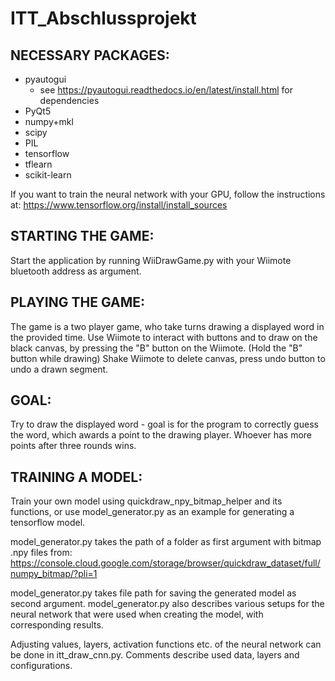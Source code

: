 # ITT_Abschlussprojekt

## NECESSARY PACKAGES:
- pyautogui
    - see https://pyautogui.readthedocs.io/en/latest/install.html for dependencies
- PyQt5
- numpy+mkl
- scipy
- PIL
- tensorflow
- tflearn
- scikit-learn

If you want to train the neural network with your GPU, follow the instructions at:
https://www.tensorflow.org/install/install_sources

## STARTING THE GAME:
Start the application by running WiiDrawGame.py with your Wiimote bluetooth address as argument.

## PLAYING THE GAME:
The game is a two player game, who take turns drawing a displayed word in the provided time.
Use Wiimote to interact with buttons and to draw on the black canvas, by pressing the "B" button on the Wiimote.
(Hold the "B" button while drawing)
Shake Wiimote to delete canvas, press undo button to undo a drawn segment.

## GOAL:
Try to draw the displayed word - goal is for the program to correctly guess the word,
which awards a point to the drawing player. Whoever has more points after three rounds wins.

## TRAINING A MODEL:
Train your own model using quickdraw_npy_bitmap_helper and its functions,
or use model_generator.py as an example for generating a tensorflow model.

model_generator.py takes the path of a folder as first argument with bitmap .npy files from:
https://console.cloud.google.com/storage/browser/quickdraw_dataset/full/numpy_bitmap/?pli=1

model_generator.py takes file path for saving the generated model as second argument.
model_generator.py also describes various setups for the neural network that were used when creating the model,
with corresponding results.

Adjusting values, layers, activation functions etc. of the neural network can be done in itt_draw_cnn.py.
Comments describe used data, layers and configurations.